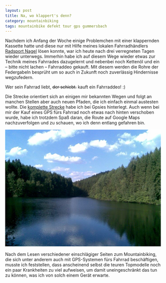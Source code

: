 ```yaml
---
layout: post
title: Na, wo klappert's denn?
category: mountainbiking
tags: mountainbike defekt tour gps gummersbach
---
```


Nachdem ich Anfang der Woche einige Problemchen mit einer klappernden Kassette hatte und diese nur mit Hilfe meines lokalen Fahrradhändlers [Radsport Nagel](http://www.radsport-nagel.de) lösen konnte, war ich heute nach drei verregneten Tagen wieder unterwegs. Immerhin habe ich auf diesem Wege wieder etwas zur Technik meines Fahrrades dazugelernt und nebenbei noch Kettenöl und ein – bitte nicht lachen – Fahrraddeo gekauft. Mit diesem werden die Rohre der Federgabeln besprüht um so auch in Zukunft noch zuverlässig Hindernisse wegzufedern.

Wer sein Fahrrad liebt, <strike>der schiebt.</strike> kauft ein Fahrraddeo! :)

Die Strecke orientiert sich an einigen mir bekannten Wegen und folgt an manchen Stellen aber auch neuen Pfaden, die ich einfach einmal austesten wollte. Die [komplette Strecke](http://gpsies.com/map.do?fileId=bobyqmtzzrahuhrl) habe ich bei Gpsies hinterlegt. Auch wenn bei mir der Kauf eines GPS fürs Fahrrad noch etwas nach hinten verschoben wurde, habe ich trotzdem Spaß daran, die Route auf Google Maps nachzuverfolgen und zu schauen, wo ich denn entlang gefahren bin.

![Blick auf die Genkeltalsperre](/images/2008-07-23/genkeltalsperre.jpg)

Nach dem Lesen verschiedener einschlägiger Seiten zum Mountainbiking, die sich unter anderem auch mit GPS-Systemen fürs Fahrrad beschäftigen, musste ich feststellen, dass anscheinend selbst die teuren Topmodelle noch ein paar Krankheiten zu viel aufweisen, um damit uneingeschränkt das tun zu können, was ich von solch einem Gerät erwarte.
